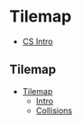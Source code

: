 # Tilemap

* [CS Intro](/courses/csintro)

## Tilemap

* [Tilemap](/courses/csintro1/tilemap)
    * [Intro](/courses/csintro1/tilemap/intro)
    * [Collisions](/courses/csintro1/tilemap/collisions)